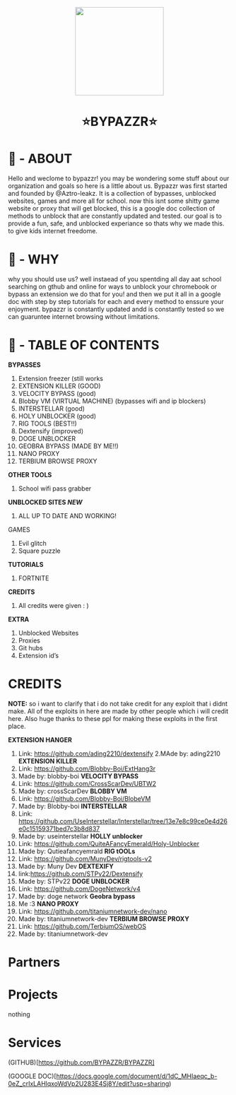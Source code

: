 <p align="center">
<kbd>
<img width="200px" src="https://avatars.githubusercontent.com/u/189370218">
</kbd>
</p>

<h1 align="center">⭐BYPAZZR⭐</h1>

# 📕 - ABOUT
Hello and weclome to bypazzr! you may be wondering some stuff about our organization and goals so here is a little about us. Bypazzr was first started and founded by @Aztro-leakz. It is a collection of bypasses, unblocked websites, games and more all for school. now this isnt some shitty game website or proxy that will get blocked, this is a google doc collection of methods to unblock that are constantly updated and tested. our goal is to provide a fun, safe, and unblocked  experiance so thats why we made this. to give kids internet freedome. 

# 🤔 - WHY 
why you should use us? well instaead of you spentding all day aat school searching on gthub and online for ways to unblock your chromebook or bypass an extension we do that for you! and then we put it all in a google doc with step by step tutorials for each and every method to enssure your enjoyment. bypazzr is constantly updated andd is constantly tested so we can guaruntee internet browsing without limitations.

# 📖 - TABLE OF CONTENTS


**BYPASSES**
1. Extension freezer (still works
2. EXTENSION KILLER (GOOD)
3. VELOCITY BYPASS (good) 
4. Blobby VM (VIRTUAL MACHINE) 
(bypasses wifi and ip blockers)
5. INTERSTELLAR (good) 
6. HOLY UNBLOCKER (good) 
7. RIG TOOLS  (BEST!!) 
8. Dextensify (improved)
9. DOGE UNBLOCKER
10. GEOBRA BYPASS (MADE  BY ME!!)
11. NANO PROXY
12. TERBIUM BROWSE PROXY

**OTHER TOOLS**
1. School wifi pass grabber

**UNBLOCKED SITES *NEW***
1. ALL UP TO DATE AND WORKING!


GAMES 
1. Evil glitch
2. Square puzzle

**TUTORIALS**
1. FORTNITE

**CREDITS**
1. All credits were given : )

**EXTRA**
1.  Unblocked Websites
2. Proxies
3. Git hubs
4. Extension id’s



# CREDITS 

**NOTE:** so i want to clarify that i do not take credit for any exploit that i didnt  make. All of the exploits in here are made by other people which i will credit here. Also huge thanks to these ppl for making these exploits in the first place.

**EXTENSION HANGER**
1. Link: https://github.com/ading2210/dextensify 
2.MAde by: ading2210
**EXTENSION KILLER**
1. Link: https://github.com/Blobby-Boi/ExtHang3r 
2. Made by: blobby-boi
**VELOCITY BYPASS**
1. Link: https://github.com/CrossScarDev/UBTW2 
2. Made by: crossScarDev
**BLOBBY VM**
1. Link: https://github.com/Blobby-Boi/BlobeVM
2. Made  by: Blobby-boi
**INTERSTELLAR**
1. Link: https://github.com/UseInterstellar/Interstellar/tree/13e7e8c99ce0e4d26e0c15159371bed7c3b8d837 
2. Made by: useinterstellar
**HOLLY  unblocker**
1. Link: https://github.com/QuiteAFancyEmerald/Holy-Unblocker 
2. Made by: Qutieafancyemrald
**RIG tOOLs**
1. Link: https://github.com/MunyDev/rigtools-v2 
2. Made by: Muny Dev
**DEXTEXIFY**
1. link:https://github.com/STPv22/Dextensify 
2. Made by: STPv22
**DOGE UNBLOCKER**
2. Link: https://github.com/DogeNetwork/v4 
1. Made by: doge network
**Geobra bypass**
1.  Me :3
**NANO PROXY**
1. Link:  https://github.com/titaniumnetwork-dev/nano 
2. Made by: titaniumnetwork-dev 
**TERBIUM BROWSE PROXY** 
1. Link: https://github.com/TerbiumOS/webOS  
2. Made by: titaniumnetwork-dev 


# Partners



# Projects

nothing


# Services
(GITHUB)[https://github.com/BYPAZZR/BYPAZZR]

(GOOGLE DOC)[https://docs.google.com/document/d/1dC_MHIaeqc_b-0eZ_crIxLAHlqxoWdVp2U283E4Sj8Y/edit?usp=sharing)

